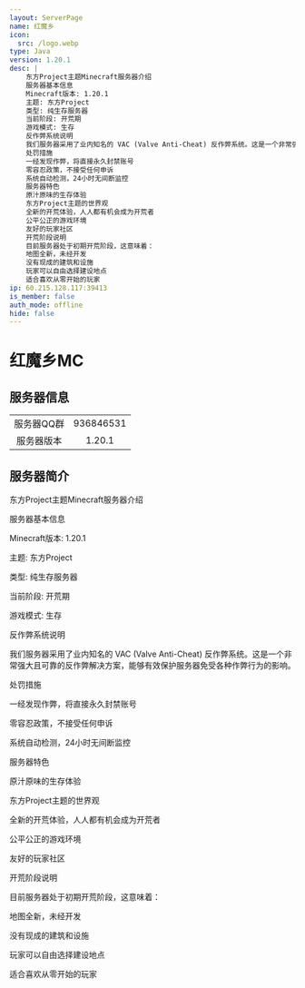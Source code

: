 ```yaml
---
layout: ServerPage
name: 红魔乡
icon:
  src: /logo.webp
type: Java
version: 1.20.1
desc: |
    东方Project主题Minecraft服务器介绍
    服务器基本信息
    Minecraft版本: 1.20.1
    主题: 东方Project
    类型: 纯生存服务器
    当前阶段: 开荒期
    游戏模式: 生存
    反作弊系统说明
    我们服务器采用了业内知名的 VAC (Valve Anti-Cheat) 反作弊系统。这是一个非常强大且可靠的反作弊解决方案，能够有效保护服务器免受各种作弊行为的影响。
    处罚措施
    一经发现作弊，将直接永久封禁账号
    零容忍政策，不接受任何申诉
    系统自动检测，24小时无间断监控
    服务器特色
    原汁原味的生存体验
    东方Project主题的世界观
    全新的开荒体验，人人都有机会成为开荒者
    公平公正的游戏环境
    友好的玩家社区
    开荒阶段说明
    目前服务器处于初期开荒阶段，这意味着：
    地图全新，未经开发
    没有现成的建筑和设施
    玩家可以自由选择建设地点
    适合喜欢从零开始的玩家
ip: 60.215.128.117:39413
is_member: false
auth_mode: offline
hide: false
---
```


# 红魔乡MC

## 服务器信息

|||
| :---: | :---: |
| 服务器QQ群 | 936846531 |
| 服务器版本 | 1.20.1 |

## 服务器简介

东方Project主题Minecraft服务器介绍

服务器基本信息

Minecraft版本: 1.20.1

主题: 东方Project

类型: 纯生存服务器

当前阶段: 开荒期

游戏模式: 生存

反作弊系统说明

我们服务器采用了业内知名的 VAC (Valve Anti-Cheat) 反作弊系统。这是一个非常强大且可靠的反作弊解决方案，能够有效保护服务器免受各种作弊行为的影响。

处罚措施

一经发现作弊，将直接永久封禁账号

零容忍政策，不接受任何申诉

系统自动检测，24小时无间断监控

服务器特色

原汁原味的生存体验

东方Project主题的世界观

全新的开荒体验，人人都有机会成为开荒者

公平公正的游戏环境

友好的玩家社区

开荒阶段说明

目前服务器处于初期开荒阶段，这意味着：

地图全新，未经开发

没有现成的建筑和设施

玩家可以自由选择建设地点

适合喜欢从零开始的玩家
